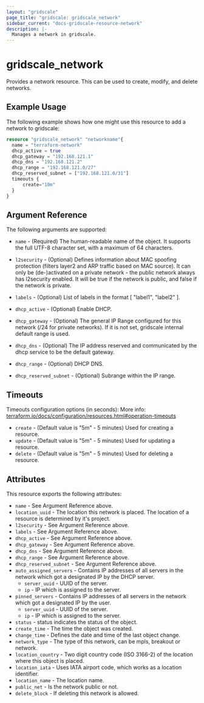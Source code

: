 ```yaml
---
layout: "gridscale"
page_title: "gridscale: gridscale_network"
sidebar_current: "docs-gridscale-resource-network"
description: |-
  Manages a network in gridscale.
---
```


# gridscale_network

Provides a network resource. This can be used to create, modify, and delete networks.

## Example Usage

The following example shows how one might use this resource to add a network to gridscale:

```terraform
resource "gridscale_network" "networkname"{
  name = "terraform-network"
  dhcp_active = true
  dhcp_gateway = "192.168.121.1"
  dhcp_dns = "192.168.121.2"
  dhcp_range = "192.168.121.0/27"
  dhcp_reserved_subnet = ["192.168.121.0/31"]
  timeouts {
      create="10m"
  }
}
```

## Argument Reference

The following arguments are supported:

* `name` - (Required) The human-readable name of the object. It supports the full UTF-8 character set, with a maximum of 64 characters.

* `l2security` - (Optional) Defines information about MAC spoofing protection (filters layer2 and ARP traffic based on MAC source). It can only be (de-)activated on a private network - the public network always has l2security enabled. It will be true if the network is public, and false if the network is private.

* `labels` - (Optional) List of labels in the format [ "label1", "label2" ].

* `dhcp_active` - (Optional) Enable DHCP.

* `dhcp_gateway` - (Optional) The general IP Range configured for this network (/24 for private networks). If it is not set, gridscale internal default range is used.

* `dhcp_dns` - (Optional) The IP address reserved and communicated by the dhcp service to be the default gateway.

* `dhcp_range` - (Optional) DHCP DNS.

* `dhcp_reserved_subnet` - (Optional) Subrange within the IP range.

## Timeouts

Timeouts configuration options (in seconds):
More info: [terraform.io/docs/configuration/resources.html#operation-timeouts](https://www.terraform.io/docs/configuration/resources.html#operation-timeouts)

* `create` - (Default value is "5m" - 5 minutes) Used for creating a resource.
* `update` - (Default value is "5m" - 5 minutes) Used for updating a resource.
* `delete` - (Default value is "5m" - 5 minutes) Used for deleting a resource.

## Attributes

This resource exports the following attributes:

* `name` - See Argument Reference above.
* `location_uuid` - The location this network is placed. The location of a resource is determined by it's project.
* `l2security` - See Argument Reference above.
* `labels` - See Argument Reference above.
* `dhcp_active` - See Argument Reference above.
* `dhcp_gateway` - See Argument Reference above.
* `dhcp_dns` - See Argument Reference above.
* `dhcp_range` - See Argument Reference above.
* `dhcp_reserved_subnet` - See Argument Reference above.
* `auto_assigned_servers` - Contains IP addresses of all servers in the network which got a designated IP by the DHCP server.
  * `server_uuid` - UUID of the server.
  * `ip` - IP which is assigned to the server.
* `pinned_servers` - Contains IP addresses of all servers in the network which got a designated IP by the user.
  * `server_uuid` - UUID of the server.
  * `ip` - IP which is assigned to the server.
* `status` - status indicates the status of the object.
* `create_time` - The time the object was created.
* `change_time` - Defines the date and time of the last object change.
* `network_type` - The type of this network, can be mpls, breakout or network.
* `location_country` - Two digit country code (ISO 3166-2) of the location where this object is placed.
* `location_iata` - Uses IATA airport code, which works as a location identifier.
* `location_name` - The location name.
* `public_net` - Is the network public or not.
* `delete_block` - If deleting this network is allowed.
